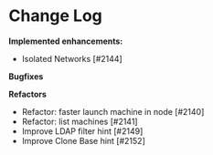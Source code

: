 # Change Log

**Implemented enhancements:**

- Isolated Networks [\#2144]

**Bugfixes**


**Refactors**

- Refactor: faster launch machine in node [\#2140]
- Refactor: list machines [\#2141]
- Improve LDAP filter hint [\#2149]
- Improve Clone Base hint [\#2152]
